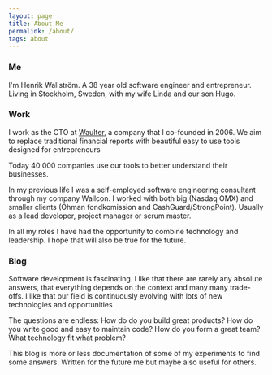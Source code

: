 ```yaml
---
layout: page
title: About Me
permalink: /about/
tags: about
---
```

### Me
I'm Henrik Wallström. A 38 year old software engineer and entrepreneur. Living in Stockholm, Sweden, with my wife Linda and our son Hugo.

### Work
I work as the CTO at [Waulter](http://www.waulter.com), a company that I co-founded in 2006. We aim to replace traditional financial reports  with beautiful easy to use tools designed for entrepreneurs   

Today 40 000 companies use our tools to better understand their businesses.

In my previous life I was a self-employed software engineering consultant through my company Wallcon. I worked with both big (Nasdaq OMX) and smaller clients (Öhman fondkomission and  CashGuard/StrongPoint). Usually as a lead developer, project manager or scrum master. 

In all my roles I have had the opportunity to combine technology and leadership. I hope that will also be true for the future.

### Blog
Software development is fascinating. I like that there are rarely any absolute answers, that everything depends on the context and many many trade-offs. I like that our field is continuously evolving with lots of new technologies and opportunities 

The questions are endless: How do do you build great products? How do you write good and easy to maintain code? How do you form a great team? What technology fit what problem?  

This blog is more or less documentation of some of my experiments to find some answers. Written for the future me but maybe also useful for others.